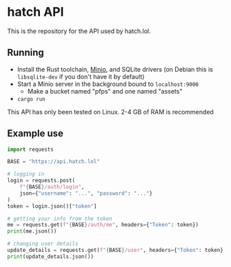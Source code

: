 # hatch API

This is the repository for the API used by hatch.lol.

## Running

- Install the Rust toolchain, [Minio](https://min.io/docs/minio/linux/operations/installation.html), and SQLite drivers (on Debian this is `libsqlite-dev` if you don't have it by default)
- Start a Minio server in the background bound to `localhost:9000`
  - Make a bucket named "pfps" and one named "assets"
- `cargo run`

This API has only been tested on Linux. 2-4 GB of RAM is recommended

## Example use

```py
import requests

BASE = "https://api.hatch.lol"

# logging in
login = requests.post(
    f"{BASE}/auth/login",
    json={"username": "...", "password": "..."}
)
token = login.json()["token"]

# getting your info from the token
me = requests.get(f"{BASE}/auth/me", headers={"Token": token})
print(me.json())

# changing user details
update_details = requests.get(f"{BASE}/user", headers={"Token": token}, body={...})
print(update_details.json())
```
